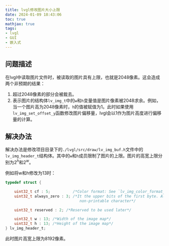 ```yaml
---
title: lvgl修改图片大小上限
date: 2024-01-09 18:43:06
toc: true
mathjax: true
tags:
- lvgl
- GUI
- 嵌入式
---
```


## 问题描述
在lvgl中读取图片文件时，被读取的图片具有上限，也就是2048像素。这会造成两个非预期的结果：
1. 超过2048像素的部分会被裁去。
2. 表示图片的结构体`lv_img_t`中的`w`和`h`变量值是图片像素被2048求余。例如，当一个图片高为2048像素时，`h`的值被赋值为1。此时如果使用`lv_img_set_offset_y`函数修改图片偏移量，lvgl会以1作为图片高度进行偏移量的计算。
## 解决办法
解决办法是修改项目目录下的`./lvgl/src/draw/lv_img_buf.h`文件中的`lv_img_header_t`结构体。其中的`w`和`h`成员限制了图片的上限。图片的高宽上限分别为$2^h$和$2^w$。

例如将w和h修改为13时：
```c
typedef struct {

    uint32_t cf : 5;          /*Color format: See `lv_img_color_format_t`*/
    uint32_t always_zero : 3; /*It the upper bits of the first byte. Always zero to look like a
                                 non-printable character*/

    uint32_t reserved : 2; /*Reserved to be used later*/

    uint32_t w : 13; /*Width of the image map*/
    uint32_t h : 13; /*Height of the image map*/
} lv_img_header_t;
```
此时图片高宽上限为8192像素。